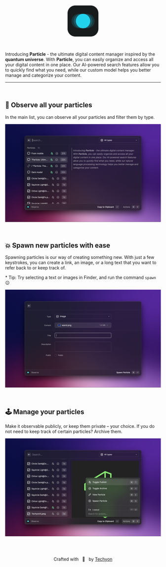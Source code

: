 <div style="text-align: center;">
  <p align="center">
    <img width="100" src="assets/particle@dark.png">
  </p>
</div>

<br>

Introducing **Particle** - the ultimate digital content manager inspired by the **quantum universe**. With **Particle**, you can easily organize and access all your digital content in one place. Our AI-powered search features allow you to quickly find what you need, while our custom model helps you better manage and categorize your content.

---

<br>

## 🔬 Observe all your particles

In the main list, you can observe all your particles and filter them by type.

![](metadata/particle-2.png)

<br>

## 💥 Spawn new particles with ease

Spawning particles is our way of creating something new. With just a few keystrokes, you can create a link, an image, or a long text that you want to refer back to or keep track of.

\* Tip: Try selecting a text or images in Finder, and run the command `spawn` 😉

![](metadata/particle-3.png)

<br>

## 🕹️ Manage your particles

Make it observable publicly, or keep them private – your choice. If you do not need to keep track of certain particles? Archive them.

![](metadata/particle-4.png)

<br>
<br>

<div style="text-align: center;">
  <p align="center">Crafted with &nbsp; 💚 &nbsp; by <a href="https://github.com/techyonx">Techyon</a></p>
</div>
